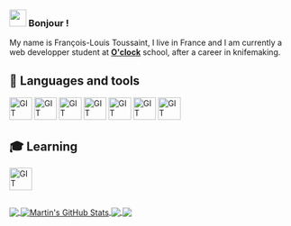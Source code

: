 <!--**Francois-Louis/Francois-Louis** is a ✨ _special_ ✨ repository because its `README.md` (this file) appears on your GitHub profile.-->

### <img src="https://emojis.slackmojis.com/emojis/images/1531849430/4246/blob-sunglasses.gif?1531849430" width="30"/> Bonjour !

My name is François-Louis Toussaint, I live in France and I am currently a web developper student at [**O'clock**](https://oclock.io/) school, after a career in knifemaking.

## 🔨 Languages and tools

<a><img src="https://www.vectorlogo.zone/logos/visualstudio_code/visualstudio_code-icon.svg" alt="GIT" width="40" height="40"/> </a>
<a><img src="https://www.vectorlogo.zone/logos/git-scm/git-scm-icon.svg" alt="GIT" width="40" height="40"/> </a>
<a><img src="https://www.vectorlogo.zone/logos/adobe_illustrator/adobe_illustrator-icon.svg" alt="GIT" width="40" height="40"/> </a>
<a><img src="https://www.vectorlogo.zone/logos/w3_html5/w3_html5-icon.svg" alt="GIT" width="40" height="40"/> </a>
<a><img src="https://www.vectorlogo.zone/logos/w3_css/w3_css-icon.svg" alt="GIT" width="40" height="40"/> </a>
<a><img src="https://www.vectorlogo.zone/logos/php/php-icon.svg" alt="GIT" width="40" height="40"/> </a>
<a><img src="https://www.vectorlogo.zone/logos/javascript/javascript-icon.svg" alt="GIT" width="40" height="40"/> </a>



## 🎓 Learning

<a><img src="https://www.vectorlogo.zone/logos/sass-lang/sass-lang-icon.svg" alt="GIT" width="40" height="40"/> </a>

##

<a href="https://github.com/Francois-Louis/Francois-Louis">
  <img align="center" src="https://github-readme-stats.vercel.app/api/top-langs/?username=Francois-Louis&hide=java,html,tex&title_color=ffffff&text_color=c9cacc&icon_color=2bbc8a&bg_color=1d1f21&langs_count=3" />
</a>

<a href="https://github.com/Francois-Louis/Francois-Louis">
  <img align="center" src="https://github-readme-stats.vercel.app/api?username=Francois-Louis&show_icons=true&line_height=27&count_private=true&title_color=ffffff&text_color=c9cacc&icon_color=2bbc8a&bg_color=1d1f21" alt="Martin's GitHub Stats" />
</a>

<a href=https://github.com/Francois-Louis/Boules-de-poil-Front>
  <img align="center" src="https://github-readme-stats.vercel.app/api/pin/?username=Francois-Louis&repo=Boules-de-poil-Front&title_color=ffffff&text_color=c9cacc&icon_color=2bbc8a&bg_color=1d1f21" />
</a>

<a href=https://github.com/Francois-Louis/Boules-de-poil-Back>
  <img align="center" src="https://github-readme-stats.vercel.app/api/pin/?username=Francois-Louis&repo=Boules-de-poil-Back&title_color=ffffff&text_color=c9cacc&icon_color=2bbc8a&bg_color=1d1f21" />
</a>
  
